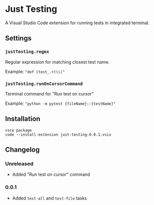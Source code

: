# Just Testing

A Visual Studio Code extension for running tests in integrated terminal.

## Settings

### `justTesting.regex`

Regular expression for matching closest test name.

Example: `"def (test_.+)\\("`

### `justTesting.runOnCursorCommand`

Terminal command for "Run test on cursor"

Example: `"python -m pytest {fileName}::{testName}"`

###

## Installation

```
vsce package
code --install-extension just-testing-0.0.1.vsix
```

## Changelog

### Unreleased

- Added "Run test on cursor" command

### 0.0.1

- Added `test-all` and `test-file` tasks
